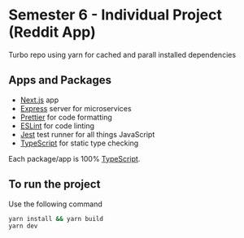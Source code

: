 # Semester 6 - Individual Project (Reddit App)

Turbo repo using yarn for cached and parall installed dependencies

## Apps and Packages

- [Next.js](https://nextjs.org/) app
- [Express](https://expressjs.com/) server for microservices
- [Prettier](https://prettier.io) for code formatting
- [ESLint](https://eslint.org/) for code linting
- [Jest](https://jestjs.io) test runner for all things JavaScript
- [TypeScript](https://www.typescriptlang.org/) for static type checking

Each package/app is 100% [TypeScript](https://www.typescriptlang.org/).

## To run the project

Use the following command

```sh
yarn install && yarn build
yarn dev
```
